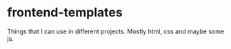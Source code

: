 # frontend-templates
Things that I can use in different projects. Mostly html, css and maybe some js.
